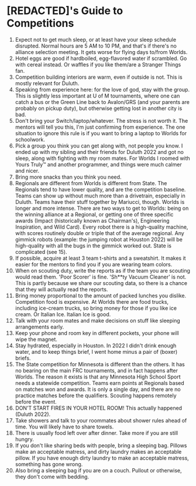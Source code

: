 # [REDACTED]'s Guide to Competitions


1. Expect not to get much sleep, or at least have your sleep schedule disrupted. Normal hours are 5 AM to 10 PM, and that's if there's no alliance selection meeting. It gets worse for flying days to/from Worlds.
2. Hotel eggs are good if hardboiled, egg-flavored water if scrambled. Go with cereal instead. Or waffles if you like them/are a Stranger Things fan.
3. Competition building interiors are warm, even if outside is not. This is mostly relevant for Duluth.
4. Speaking from experience here: for the love of god, stay with the group. This is slightly less important at U of M tournaments, where one can catch a bus or the Green Line back to Avalon/GRS (and your parents are probably on pickup duty), but otherwise getting lost in another city is bad.
5. Don't bring your Switch/laptop/whatever. The stress is not worth it. The mentors will tell you this, I'm just confirming from experience. The one situation to ignore this rule is if you want to bring a laptop to Worlds for schoolwork.
6. Pick a group you think you can get along with, not people you know. I ended up with my sibling and their friends for Duluth 2022 and got no sleep, along with fighting with my room mates. For Worlds I roomed with Yours Truly™ and another programmer, and things were much calmer and nicer.
7. Bring more snacks than you think you need.
8. Regionals are different from Worlds is different from State. The Regionals tend to have lower quality, and are the competition baseline. Teams can show up without much more than a drivetrain, especially in Duluth. Teams have their stuff together by Mariucci, though. Worlds is longer and more intense. There are two ways to get to Worlds: being on the winning alliance at a Regional, or getting one of three specific awards (Impact (historically known as Chairman's), Engineering Inspiration, and Wild Card). Every robot there is a high-quality machine, with scores routinely double or triple that of the average regional. Any gimmick robots (example: the jumping robot at Houston 2022) will be high-quality with all the bugs in the gimmick worked out. State is complicated (see 15).
9. If possible, acquire at least 3 team t-shirts and a sweatshirt. It makes it easier for the mentors to find you if you are wearing team colors.
10. When on scouting duty, write the reports as if the team you are scouting would read them. 'Poor Scorer' is fine. 'Sh**ty Vacuum Cleaner' is not. This is partly because we share our scouting data, so there is a chance that they will actually read the reports.
11. Bring money proportional to the amount of packed lunches you dislike. Competition food is expensive. At Worlds there are food trucks, including ice-cream trucks, so bring money for those if you like ice cream. Or Italian Ice. Italian Ice is good.
12. Talk with your room mates and make decisions on stuff like sleeping arrangements early.
13. Keep your phone and room key in different pockets, your phone will wipe the magnet.
14. Stay hydrated, especially in Houston. In 2022 I didn't drink enough water, and to keep things brief, I went home minus a pair of (boxer) briefs.
15. The State competition for Minnesota is different than the others. It has no bearing on the main FRC tournaments, and in fact happens after Worlds. The reason it exists is that any Minnesota High School Sport needs a statewide competition. Teams earn points at Regionals based on matches won and awards. It is only a single day, and there are no practice matches before the qualifiers. Scouting happens remotely before the event.
16. DON'T START FIRES IN YOUR HOTEL ROOM! This actually happened (Duluth 2022).
17. Take showers and talk to your roommates about shower rules ahead of time. You will likely have to share towels.
18. There is usually food left over after dinner. Take more if you are still hungry. 
19. If you don't like sharing beds with people, bring a sleeping bag. Pillows make an acceptable matress, and dirty laundry makes an acceptable pillow. If you have enough dirty laundry to make an acceptable matress, something has gone wrong.
20. Also bring a sleeping bag if you are on a couch. Pullout or otherwise, they don't come with bedding.